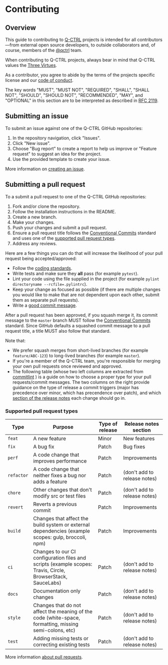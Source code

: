# Contributing

## Overview

This guide to contributing to [Q-CTRL](https://q-ctrl.com/) projects is intended for all contributors—from external open source developers, to outside collaborators and, of course, members of the [@qctrl](https://github.com/qctrl) team.

When contributing to Q-CTRL projects, always bear in mind that Q-CTRL values the [Three Virtues](https://thethreevirtues.com/).

As a contributor, you agree to abide by the terms of the projects specific license and our [code of conduct](https://github.com/qctrl/.github/blob/master/CODE_OF_CONDUCT.md).

The key words "MUST", "MUST NOT", "REQUIRED", "SHALL", "SHALL NOT", "SHOULD", "SHOULD NOT", "RECOMMENDED",  "MAY", and "OPTIONAL" in this section are to be interpreted as described in [RFC 2119](https://www.ietf.org/rfc/rfc2119).

## Submitting an issue

To submit an issue against one of the Q-CTRL GitHub repositories:

1. In the repository navigation, click "Issues".
1. Click "New issue".
1. Choose "Bug report" to create a report to help us improve or "Feature request" to suggest an idea for the project.
1. Use the provided template to create your issue.

More information on [creating an issue](https://docs.github.com/en/issues/tracking-your-work-with-issues/creating-an-issue).

## Submitting a pull request

To a submit a pull request to one of the Q-CTRL GitHub repositories:

1. Fork and/or clone the repository.
1. Follow the installation instructions in the README.
1. Create a new branch.
1. Make your changes.
1. Push your changes and submit a pull request.
1. Ensure a pull request title follows the [Conventional Commits](https://www.conventionalcommits.org/) standard and uses one of the [supported pull request types](#supported-pull-request-types).
1. Address any reviews.

Here are a few things you can do that will increase the likelihood of your pull request being accepted/approved:

- Follow the [coding standards](https://code.q-ctrl.com/).
- Write tests and make sure they **all** pass (for example `pytest`).
- Lint your code using the file supplied in the project (for example `pylint directoryname --rcfile=.pylintrc`).
- Keep your change as focused as possible (if there are multiple changes you would like to make that are not dependent upon each other, submit them as separate pull requests).
- Write a [good commit message](https://tbaggery.com/2008/04/19/a-note-about-git-commit-messages.html).

After a pull request has been approved, if you squash merge it, its commit message to the `master` branch MUST follow the [Conventional Commits](https://www.conventionalcommits.org/) standard. Since GitHub defaults a squashed commit message to a pull request title, a title MUST also follow that standard.

Note that:

- We prefer squash merges from short-lived branches (for example `feature/ABC-123`) to long-lived branches (for example `master`).
- If you're a member of the Q-CTRL team, you're responsible for merging your own pull requests once reviewed and approved.
- The following table (whose two left columns are extracted from [commitlint](https://github.com/conventional-changelog/commitlint/blob/c936401be64dfc82b2efb69e4e17060f4c9cc3a3/%40commitlint/config-conventional/index.js#L39) ) is a guide on how to choose a proper type for your pull requests/commit messages. The two columns on the right provide guidance on the type of release a commit triggers (major has precedence over minor, which has precendence over patch), and which [section of the release notes](https://code.q-ctrl.com/releases#description) each change should go in.

### Supported pull request types

| Type       | Purpose                                                                                                    | Type of release | Release notes section        |
| ---------- | ---------------------------------------------------------------------------------------------------------- | --------------- | ---------------------------- |
| `feat`     | A new feature                                                                                              | Minor           | New features                 |
| `fix`      | A bug fix                                                                                                  | Patch           | Bug fixes                    |
| `perf`     | A code change that improves performance                                                                    | Patch           | Improvements                 |
| `refactor` | A code change that neither fixes a bug nor adds a feature                                                  | Patch           | (don't add to release notes) |
| `chore`    | Other changes that don't modify src or test files                                                          | Patch           | (don't add to release notes) |
| `revert`   | Reverts a previous commit                                                                                  | Patch           | Improvements                 |
| `build`    | Changes that affect the build system or external dependencies (example scopes: gulp, broccoli, npm)        | Patch           | Improvements                 |
| `ci`       | Changes to our CI configuration files and scripts (example scopes: Travis, Circle, BrowserStack, SauceLabs)| Patch           | (don't add to release notes) |
| `docs`     | Documentation only changes                                                                                 | Patch           | (don't add to release notes) |
| `style`    | Changes that do not affect the meaning of the code (white-space, formatting, missing semi-colons, etc)     | Patch           | (don't add to release notes) |
| `test`     | Adding missing tests or correcting existing tests                                                          | Patch           | (don't add to release notes) |

More information [about pull requests](https://docs.github.com/en/pull-requests/collaborating-with-pull-requests/proposing-changes-to-your-work-with-pull-requests/about-pull-requests).

